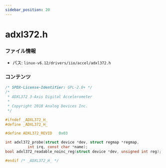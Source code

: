 ```yaml
---
sidebar_position: 20
---
```

# adxl372.h

### ファイル情報

- パス: `linux-v6.12/drivers/iio/accel/adxl372.h`

### コンテンツ

```h
/* SPDX-License-Identifier: GPL-2.0+ */
/*
 * ADXL372 3-Axis Digital Accelerometer
 *
 * Copyright 2018 Analog Devices Inc.
 */

#ifndef _ADXL372_H_
#define _ADXL372_H_

#define ADXL372_REVID	0x03

int adxl372_probe(struct device *dev, struct regmap *regmap,
		  int irq, const char *name);
bool adxl372_readable_noinc_reg(struct device *dev, unsigned int reg);

#endif /* _ADXL372_H_ */

```
